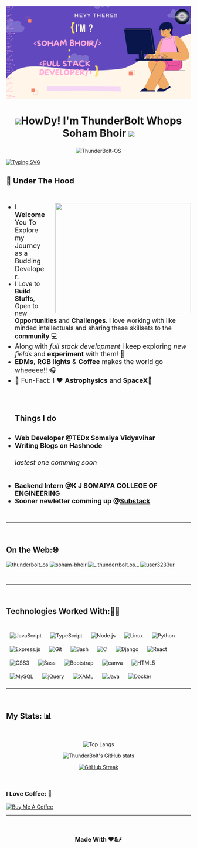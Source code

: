 ![Header image](GithubHeader.png "Wassup? Dude")

<div align="center"> 
    <h1><img src="https://raw.githubusercontent.com/MartinHeinz/MartinHeinz/master/wave.gif" width="30px">HowDy! I'm ThunderBolt Whops Soham Bhoir  <img src="https://camo.githubusercontent.com/d3359cb00ab0b5ed8f2e1fe3fceb4fbaf3b614340f8c0db99c17b9f50b351770/68747470733a2f2f656d6f6a69732e736c61636b6d6f6a69732e636f6d2f656d6f6a69732f696d616765732f313533313834393433302f343234362f626c6f622d73756e676c61737365732e6769663f31353331383439343330" width="30px">
    </h1> 
</div>

<div align="center">
    <p align="center">
    </p> 
    <p align="center" style="font-size:22px;margin-top:0;border:none">
    </p>
    <div> 
        <img src="https://komarev.com/ghpvc/?username=ThunderBolt-OS&label=Profile%20views&color=1E90FF&style=flat" alt="ThunderBolt-OS" />        
    </div>
</div>

[![Typing SVG](https://readme-typing-svg.herokuapp.com?color=%23FFAADA&size=23&center=true&vCenter=true&lines=Student;Full+Stack+Developer;Self+Taught+Programmer;Always+Learning+New+Things)](https://git.io/typing-svg)


<h2>
🚀 Under The Hood
</h2>
<br>
<div>
    <img src="https://camo.githubusercontent.com/18ae9809d7ae8a378be4c3701b7fd4cbb427619a66f72398bda0dbde21e148a8/68747470733a2f2f6d656469612e67697068792e636f6d2f6d656469612f39423877597a74416f65317a4f2f736f757263652e676966" align="right" width="370" height="300"style="margin-left:25px" />
    <ul>
        <li style="font-size:18px">
            I <b>Welcome</b>You To Explore my Journey as a Budding Developer.
        </li>
        <li style="font-size:17px">
            I Love to <b>Build Stuffs</b>, Open to new <b>Opportunities</b> and <b>Challenges</b>.  I love working with like minded intellectuals and sharing these skillsets to the <b>community</b> 💻
        </li>
        <li style="font-size:18px">
            Along with <i>full stack development</i> i keep exploring <i>new fields </i> and <b>experiment</b> with them! 🔭
        </li>
        <li style="font-size:18px">
            <b>EDMs</b>, <b>RGB lights</b> & <b>Coffee</b>  makes the world go wheeeee!! 🎧
        </li>
        <li style="font-size:18px">
            🎉 Fun-Fact: I ❤️ <b>Astrophysics</b> and <b>SpaceX</b>🚀
        </li>
        <br>
        <br>
        <br>
        <h2>Things I do<h2> 
        <li style="font-size:18px">
            Web Developer @TEDx Somaiya Vidyavihar
        </li>                     
        <li style="font-size:18px">
            Writing Blogs on <a src="https://hashnode.com/@ThunderBolt" target="_blank">Hashnode</a> <h6>lastest one comming soon</h6>
        </li> 
        <li style="font-size:18px">
            Backend Intern @K J SOMAIYA COLLEGE OF ENGINEERING
        </li>
        <li style="font-size:18px">
            Sooner newletter comming up @<a href="https://sohambhoir.substack.com/" target="_blank">Substack</a>
        </li>
    </ul>
</div>

<br>

----
<!-- ON THE WEB -->
<br>
<h2 align="left">On the Web:🌐</h2> 
<p align="left">
<a href="https://twitter.com/ThunderrBolt_os" target="blank"><img align="center" src="https://raw.githubusercontent.com/rahuldkjain/github-profile-readme-generator/master/src/images/icons/Social/twitter.svg" alt="thunderbolt_os" height="30" width="40" /></a>
<a href="https://www.linkedin.com/in/soham-bhoir-1766021bb/" target="_blank"><img align="center" src="https://raw.githubusercontent.com/rahuldkjain/github-profile-readme-generator/master/src/images/icons/Social/linked-in-alt.svg" alt="soham-bhoir" height="30" width="40" /></a>
<a href="https://instagram.com/_.thunderrbolt.os._" target="_blank"><img align="center" src="https://raw.githubusercontent.com/rahuldkjain/github-profile-readme-generator/master/src/images/icons/Social/instagram.svg" alt="_.thunderrbolt.os._" height="30" width="40" /></a>
<a href="https://www.leetcode.com/ThunderBolt_OS" target="_blank"><img align="center" src="https://raw.githubusercontent.com/rahuldkjain/github-profile-readme-generator/master/src/images/icons/Social/leet-code.svg" alt="user3233ur" height="30" width="40" /></a>
</p>

<br>

----
<br>
<div align="left"> <h2>Technologies Worked With:👨‍💻</h2> 
<br> 
<div align="left">  
<img style="margin: 10px" src="https://profilinator.rishav.dev/skills-assets/javascript-original.svg" alt="JavaScript" height="50" />  
<img style="margin: 10px" src="https://profilinator.rishav.dev/skills-assets/typescript-original.svg" alt="TypeScript" height="50" />  
<img style="margin: 10px" src="https://profilinator.rishav.dev/skills-assets/nodejs-original-wordmark.svg" alt="Node.js" height="50" />  
<img style="margin: 10px" src="https://profilinator.rishav.dev/skills-assets/linux-original.svg" alt="Linux" height="50" />  
<img style="margin: 10px" src="https://profilinator.rishav.dev/skills-assets/python-original.svg" alt="Python" height="50" />  
<img style="margin: 10px" src="https://profilinator.rishav.dev/skills-assets/express-original-wordmark.svg" alt="Express.js" height="50" />  
<img style="margin: 10px" src="https://profilinator.rishav.dev/skills-assets/git-scm-icon.svg" alt="Git" height="50" />  
<img style="margin: 10px" src="https://profilinator.rishav.dev/skills-assets/gnu_bash-icon.svg" alt="Bash" height="50" />  
<img style="margin: 10px" src="https://profilinator.rishav.dev/skills-assets/c-original.svg" alt="C" height="50" />  
  
<img style="margin: 10px" src="https://profilinator.rishav.dev/skills-assets/django-original.svg" alt="Django" height="50" />  
<img style="margin: 10px" src="https://profilinator.rishav.dev/skills-assets/react-original-wordmark.svg" alt="React" height="50" />  
<img style="margin: 10px" src="https://profilinator.rishav.dev/skills-assets/css3-original-wordmark.svg" alt="CSS3" height="50" />  
<img style="margin: 10px" src="https://profilinator.rishav.dev/skills-assets/sass-original.svg" alt="Sass" height="50" />  
<img style="margin: 10px" src="https://profilinator.rishav.dev/skills-assets/bootstrap-plain.svg" alt="Bootstrap" height="50" />  
 <img src="https://www.vectorlogo.zone/logos/canva/canva-icon.svg" alt="canva" style="margin: 10px" height="50" title="canva"/>
<img style="margin: 10px" src="https://profilinator.rishav.dev/skills-assets/html5-original-wordmark.svg" alt="HTML5" height="50" />  
<img style="margin: 10px" src="https://profilinator.rishav.dev/skills-assets/mysql-original-wordmark.svg" alt="MySQL" height="50" />  
<img style="margin: 10px" src="https://profilinator.rishav.dev/skills-assets/jquery.png" alt="jQuery" height="50" />  
<img style="margin: 10px" src="https://profilinator.rishav.dev/skills-assets/xaml.png" alt="XAML" height="50" />  
<img style="margin: 10px" src="https://profilinator.rishav.dev/skills-assets/java-original-wordmark.svg" alt="Java" height="50" />  
<img style="margin: 10px" src="https://profilinator.rishav.dev/skills-assets/docker-original-wordmark.svg" alt="Docker" height="50" />  
</div>

----
<br>

## My Stats: 📊

<br>
<div align="center">

![Top Langs](https://github-readme-stats.vercel.app/api/top-langs/?username=ThunderBolt-OS&layout=compact&theme=cobalt)

![ThunderBolt's GitHub stats](https://github-readme-stats.vercel.app/api?username=ThunderBolt-OS&count_private=true&show_icons=true&theme=cobalt&border_color=ayu-mirage)

[![GitHub Streak](https://github-readme-streak-stats.herokuapp.com/?user=ThunderBolt-OS&currStreakNum=2FD3EB&fire=pink&sideLabels=F00&date_format=[2021]&theme=cobalt&background=193549)](https://git.io/streak-stats)

<br>
</div>

### I Love Coffee: 🍵
<a href="https://www.buymeacoffee.com/sohambhoir" target="_blank"><img src="https://cdn.buymeacoffee.com/buttons/default-yellow.png" alt="Buy Me A Coffee" height="41" width="174"></a>
<br>

----

<br>
<div align="center">
    <h3>Made With ❤️&⚡<h3>
<div>